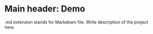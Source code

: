 # Main header: Demo

.md extension stands for Markdown file.
Write description of the project here.
